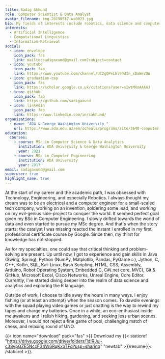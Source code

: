```yaml
---
title: Sadig Akhund
role: Computer Scientist & Data Analyst
avatar_filename: img-20190517-wa0023.jpg
bio: My fields of interests include robotics, data science and computer science.
interests:
  - Artificial Intelligence
  - Computational Linguistics
  - Information Retrieval
social:
  - icon: envelope
    icon_pack: fas
    link: mailto:sadigaxund@gmail.com?subject=contact
  - icon: youtube
    icon_pack: fab
    link: https://www.youtube.com/channel/UC2gQPeLhl99dIn_xDaWeVQA
  - icon: graduation-cap
    icon_pack: fas
    link: https://scholar.google.co.uk/citations?user=sIwtMXoAAAAJ
  - icon: github
    icon_pack: fab
    link: https://github.com/sadigaxund
  - icon: linkedin
    icon_pack: fab
    link: https://www.linkedin.com/in/sakhund/
organizations:
  - name: "ADA & George Washington University "
    url: https://www.ada.edu.az/en/schools/programs/site/3640-computer-science-and-data-analytics
education:
  courses:
    - course: MSc in Computer Science & Data Analytics
      institution: ADA University & George Washington University
      year: 2021
    - course: BSc in Computer Engineering
      institution: ADA University
      year: 2017
email: sadigaxund@gmail.com
superuser: true
highlight_name: true
---
```


At the start of my career and the academic path, I was obsessed with Technology, Engineering, and especially Robotics. I always thought my dream was to be an electrical and a computer engineer for a small-scaled tech company, working on an invention, soldering some lead, and working on my evil-genius side-project to conquer the world. It seemed perfect goal given my BSc in Computer Engineering. I slowly drifted towards the world of data and even started to pursue my MSc degree. And that's when the story starts; the catalyst I was missing reacted the instant I enrolled in my first professional certificate course by Google. Since then, my thirst for knowledge has not stopped.

As for my specialties, one could say that critical thinking and problem-solving are present. Up until now, I got to experience and gain skills in Java (Swing, Spring), Python (NumPy, Matplotlib, Pandas, PyGame☺), Jython, C, C++, Kotlin, SQL, Kali Linux, Bash Scripting, HTML, CSS, Assembly, Arduino, Robot Operating System, Embedded C, C#(.net core, MVC), Git & GitHub, Microsoft Excel, Cisco Networks, Unreal Engine, Core Editor. Currently, I've started diving deeper into the realm of data science and analytics and exploring the R language.

Outside of work, I choose to idle away the hours in many ways. I enjoy fishing (or at least an attempt) when the season comes. To dawdle evenings with the squad playing video games or just chatting is the way to rewind my tapes and charge my batteries. Once in a while, an eco-enthusiast inside me awakens and I relish hiking, gardening, and seeking less urban scenes. Moreover, I would not reject a fine game of pool, challenging match of chess, and relaxing round of UNO.


{{< icon name="download" pack="fas" >}} Download my {{< staticref "https://drive.google.com/drive/folders/1dIRJuj-c38vpGZE5NccF34W6RqKxbTFd?usp=sharing" "newtab" >}}resumé{{< /staticref >}}.
